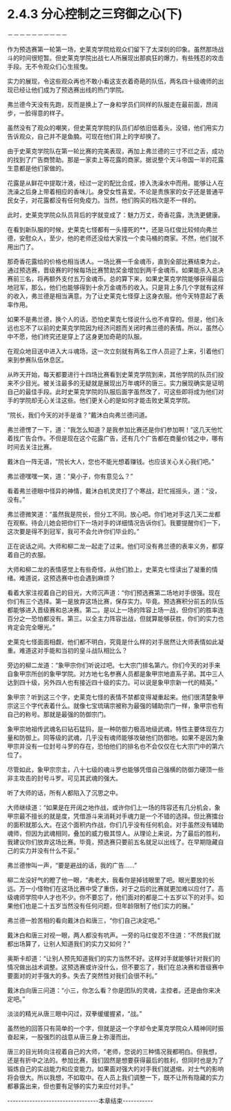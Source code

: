 # 2.4.3 分心控制之三窍御之心(下)
－－－－－－－－－－

  作为预选赛第一轮第一场，史莱克学院给观众们留下了太深刻的印象。虽然那场战斗的时间很短暂。但史莱克学院出战七人所展现出那疯狂的爆力，有些残忍的攻击手段。无不令观众们心生摇曳。

  实力的展现，令这些观众再也不敢小看这支衣着奇葩的队伍，两名四十级魂师的出现已经让他们成为了预选赛出线的热门学院。

  弗兰德今天没有先跑，反而是换上了一身和学员们同样的队服走在最前面，昂阔步，一脸得意的样子。

  虽然没有了观众的嘲笑，但史莱克学院的队员们却依旧低着头，没错，他们用实力告诉观众，自己并不是鱼腩。可现在他们背上的字却换了。

  由于史莱克学院队在第一轮比赛的完美表现，再加上弗兰德的三寸不烂之舌，成功的找到了广告商赞助。那是一家卖上等花露的商家。据说整个天斗帝国一半的花露生意都是他们家做的。

  花露是从鲜花中提取汁液，经过一定的配比合成，掺入洗澡水中而用。能够让人在洗澡之后身上带着相应的香味儿。身受女性喜爱。不论是贵族家的女子还是普通平民女子，对花露都没有任何免疫力。当然，他们购买的档次是不一样的。

  此时，史莱克学院众队员背后的字就变成了：魅力万丈，奇香花露，洗洗更健康。

  在看到新队服的时候，史莱克七怪都有一头撞死的**，还是马红俊比较倾向弗兰德，安慰众人，至少，他的老师还没给大家找一个卖马桶的商家。不然，他们就不用出门了。

  那奇香花露给的价格也相当诱人。一场比赛一千金魂币，直到全部比赛结束为止。通过预选赛，晋级赛的时候每场比赛赞助奖金增加到两千金魂币。如果能杀入总决赛前三名，将再额外支付五万金魂币。总的算下来，如果史莱克学院能够获得最后地冠军，那么，他们也能够得到十余万金魂币的收入。只是背上多几个字就有这样的收入，弗兰德是相当满意。为了让史莱克七怪穿上这身衣服。他今天特意起了表率作用。

  如果不是弗兰德，换个人的话，恐怕史莱克七怪说什么也不肯穿的。但是，他们永远也忘不了以前的史莱克学院因为经济问题而关闭时弗兰德的表情。所以，虽然心中不愿，他们终究还是穿上了这身更加奇葩的队服。

  在观众地目送中进入大斗魂场，这一次立刻就有两名工作人员迎了上来，引着他们来到参赛队伍休息区。

  从昨天开始，每天都要进行十四场比赛看到史莱克学院到来，其他学院的队员们投来不少目光。被关注最多的无疑就是展现出万年魂环的唐三。实力展现确实是证明自己的最佳手段。此时史莱克学院的队服后面字虽然改了，可这些即将成为他们对手的学院却无心关注这些。他们更关心的是如何才能击败史莱克学院。

  “院长，我们今天的对手是谁？”戴沐白向弗兰德问道。

  弗兰德愣了一下，道：“我怎么知道？是我参加比赛还是你们参加啊！”这几天他忙着找广告合作。不但是现在这个花露广告，还有几个广告都在商量价钱之中，哪有时间去关注比赛。

  戴沐白一阵无语，“院长大人，您也不能光想着赚钱。也应该关心关心我们吧。”

  弗兰德嘿嘿一笑，道：“臭小子，你有意见么？”

  看着弗兰德眼中怪异的神情，戴沐白机灵灵打了个寒战，赶忙摇摇头，道：“没，没有。”

  弗兰德微笑道：“虽然我是院长，但分工不同。放心吧。你们地对手这几天二龙都在观察。待会儿她会把你们下一场对手的详细情况告诉你们。我要提醒你们一下，这次要是得不到冠军，我可不会允许你们毕业的。”

  正在说话之间。大师和柳二龙一起走了过来。他们可没有弗兰德的表率义务，都穿着自己的衣服。

  大师和柳二龙的表情感觉上有些奇怪，从他们脸上，史莱克七怪读出了凝重的情绪。难道说，这预选赛中也会遇到麻烦？

  看着大家注视着自己的目光，大师沉声道：“你们预选赛第二场地对手很强。现在你们有三个选择。第一是放弃这场比赛，保存实力。毕竟。预选赛积分前五的队伍都能够进入晋级赛和总决赛。第二。是以上一场的阵容上场一战，但你们的胜率连百分之一恐怕都没有。第三。以全主力阵容出战，但就算能够获胜，你们的实力也肯定会完全曝光。”

  史莱克七怪面面相觑，他们都不明白，究竟是什么样的对手居然让大师表情如此凝重。难道这对手能和当初的皇斗战队相比么？

  旁边的柳二龙道：“象甲宗你们听说过吧。七大宗门排名第六。你们今天的对手来自象甲宗所创的象甲学院。对方地七名参赛人员都是象甲宗地直系子弟。其中三人达到四十级，另外四人也有接近四十级的实力。可以说是象甲宗新一代的精英。”

  象甲宗？听到这三个字，史莱克七怪的表情不禁都变得凝重起来。他们很清楚象甲宗这三个字代表着什么。就像七宝琉璃宗被称为最强的辅助宗门一样，象甲宗也有自己的称号。那就是最强的防御宗门。

  象甲宗地祖传武魂名曰钻石猛犸，是一种防御力极高地级武魂，特性主要体现在力量和防御上。同等级的武魂，几乎没有魂师能够攻破他们防御地。如果不是因为象甲宗并没有一位封号斗罗的存在，恐怕他们的排名也不会仅仅在七大宗门中的第六位了。

  尽管如此，象甲宗宗主，八十七级的魂斗罗也能够凭借自己强横的防御力硬顶一些非主攻击的封号斗罗。可见其武魂的强大。

  听了大师的话，所有人都陷入了沉思之中。

  大师继续道：“如果是在开阔之地作战，或许你们上一场的阵容还有几分机会，象甲宗最不擅长的就是度，凭借游斗来消耗对手魂力是一个不错的选择。但比赛擂台的面积就那么大。在这个面积内作战，你们几乎没有任何机会。对手虽然没有辅助魂师，但因为武魂相同，叠加的威力极其惊人。从理论上来说，为了最后的胜利，我建议你们放弃这场比赛。毕竟，预选赛只要前五名就足以出线了。在早期隐藏自己的实力并没有什么不妥。”

  弗兰德惨叫一声，“要是避战的话，我的广告……”

  柳二龙没好气的瞪了他一眼，“弗老大，我看你是掉钱眼里了吧。眼光要放的长远。万一小怪物们在这场比赛中受了重伤，对于之后的比赛就更加难以应付了。高级魂师学院中人才也不少。你不要忘了，他们面对的都是二十五岁以下的对手。如果他们也是二十五岁当然没有任何问题，但年龄限制了他们实力的展。”

  弗兰德一脸苦相的看向戴沐白和唐三，“你们自己决定吧。”

  戴沐白和唐三对视一眼，两人都没有吭声。一旁的马红俊忍不住道：“不然我们就都出场算了，让别人知道我们的实力又如何？”

  奥斯卡却道：“让别人预先知道我们的实力当然不好。这样对手就能够针对我们的情况做出战术调整。这预选赛或许没什么，但不要忘了，我们在总决赛和晋级赛中要面对的对手强大的多。失去了突然性对我们会很不利。”

  戴沐白向唐三问道：“小三，你怎么看？你是团队的灵魂，主控者。还是由你来决定吧。”

  淡淡的精光从唐三眼中闪过，双拳缓缓握紧，“战。”

  虽然他的回答只有简单的一个字，但就是这一个字却令史莱克学院众人精神同时振奋起来，一股强烈的战意从唐三身上弥漫而出。

  唐三的目光转向注视着自己的大师，“老师，您说的三种情况我都明白。但我想，还是有折中之法的。参加比赛，我们固然是想要获得最后的胜利，但同时也是为了锻炼自己的实战能力和应变能力。如果面对强大的对手我们就退缩，对士气的影响将会很大。所以我想，不如取中。在人员上我们调整一下，既不让所有隐藏的实力都暴露出来，但也要有足够的实力来应付对手。”


---------------------------------本章结束-----------
